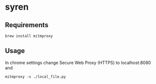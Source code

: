 # syren

## Requirements

```console
brew install mitmproxy
```

## Usage

In chrome settings change Secure Web Proxy (HTTPS) to localhost:8080 and

```console
mitmproxy -s ./local_file.py
```

